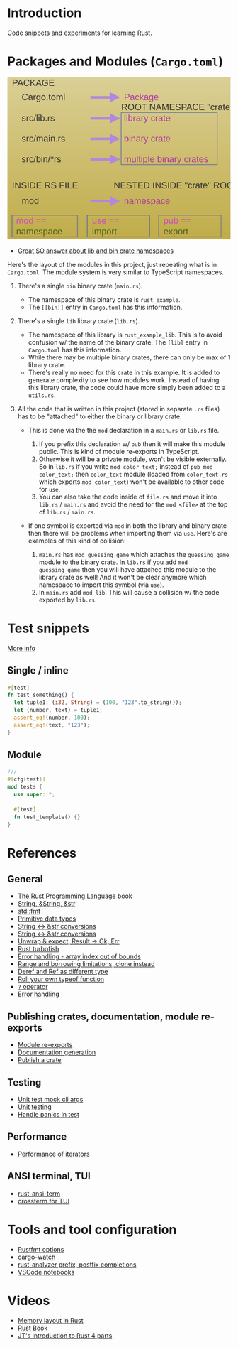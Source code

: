 # Introduction

Code snippets and experiments for learning Rust.

# Packages and Modules (`Cargo.toml`)

![Diagram](./docs/rust-package.svg)

- [Great SO answer about lib and bin crate namespaces](https://stackoverflow.com/a/57767413/2085356)

Here's the layout of the modules in this project, just repeating what is in `Cargo.toml`. The module
system is very similar to TypeScript namespaces.

1. There's a single `bin` binary crate (`main.rs`).

   - The namespace of this binary crate is `rust_example`.
   - The `[[bin]]` entry in `Cargo.toml` has this information.

2. There's a single `lib` library crate (`lib.rs`).

   - The namespace of this library is `rust_example_lib`. This is to avoid confusion w/ the name of
     the binary crate. The `[lib]` entry in `Cargo.toml` has this information.
   - While there may be multiple binary crates, there can only be max of 1 library crate.
   - There's really no need for this crate in this example. It is added to generate complexity to
     see how modules work. Instead of having this library crate, the code could have more simply
     been added to a `utils.rs`.

3. All the code that is written in this project (stored in separate `.rs` files) has to be
   "attached" to either the binary or library crate.

   - This is done via the the `mod` declaration in a `main.rs` or `lib.rs` file.

     1. If you prefix this declaration w/ `pub` then it will make this module public. This is kind
        of module re-exports in TypeScript.
     2. Otherwise it will be a private module, won't be visible externally. So in `lib.rs` if you
        write `mod color_text;` instead of `pub mod color_text;` then `color_text` module (loaded
        from `color_text.rs` which exports `mod color_text`) won't be available to other code for
        `use`.
     3. You can also take the code inside of `file.rs` and move it into `lib.rs` / `main.rs` and
        avoid the need for the `mod <file>` at the top of `lib.rs` / `main.rs`.

   - If one symbol is exported via `mod` in both the library and binary crate then there will be
     problems when importing them via `use`. Here's are examples of this kind of collision:

     1. `main.rs` has `mod guessing_game` which attaches the `guessing_game` module to the binary
        crate. In `lib.rs` if you add `mod guessing_game` then you will have attached this module to
        the library crate as well! And it won't be clear anymore which namespace to import this
        symbol (via `use`).
     2. In `main.rs` add `mod lib`. This will cause a collision w/ the code exported by `lib.rs`.

# Test snippets

[More info](https://doc.rust-lang.org/rust-by-example/testing/unit_testing.html)

## Single / inline

```rust
#[test]
fn test_something() {
  let tuple1: (i32, String) = (100, "123".to_string());
  let (number, text) = tuple1;
  assert_eq!(number, 100);
  assert_eq!(text, "123");
}
```

## Module

```rust
///
#[cfg(test)]
mod tests {
  use super::*;

  #[test]
  fn test_template() {}
}
```

# References

## General

- [The Rust Programming Language book](https://doc.rust-lang.org/book/)
- [String, &String, &str](https://www.ameyalokare.com/rust/2017/10/12/rust-str-vs-String.html)
- [std::fmt](https://doc.rust-lang.org/std/fmt/)
- [Primitive data types](https://learning-rust.github.io/docs/a8.primitive_data_types.html)
- [String <-> &str conversions](https://blog.mgattozzi.dev/how-do-i-str-string/)
- [String <-> &str conversions](https://stackoverflow.com/a/29026565/2085356)
- [Unwrap & expect, Result -> Ok, Err](https://learning-rust.github.io/docs/e4.unwrap_and_expect.html)
- [Rust turbofish](https://techblog.tonsser.com/posts/what-is-rusts-turbofish)
- [Error handling - array index out of bounds](https://users.rust-lang.org/t/array-out-of-bound-error-handling/26939)
- [Range and borrowing limitations, clone instead](https://stackoverflow.com/a/62480671/2085356)
- [Deref and Ref as different type](https://stackoverflow.com/a/41273331/2085356)
- [Roll your own typeof function](https://stackoverflow.com/a/58119924/2085356)
- [`?` operator](https://doc.rust-lang.org/reference/expressions/operator-expr.html#the-question-mark-operator)
- [Error handling](https://stevedonovan.github.io/rust-gentle-intro/6-error-handling.html)

## Publishing crates, documentation, module re-exports

- [Module re-exports](https://doc.rust-lang.org/book/ch14-02-publishing-to-crates-io.html#documentation-comments-as-tests)
- [Documentation generation](https://doc.rust-lang.org/book/ch14-02-publishing-to-crates-io.html#making-useful-documentation-comments)
- [Publish a crate](https://doc.rust-lang.org/book/ch14-02-publishing-to-crates-io.html#setting-up-a-cratesio-account)

## Testing

- [Unit test mock cli args](https://stackoverflow.com/a/54594023/2085356)
- [Unit testing](https://doc.rust-lang.org/rust-by-example/testing/unit_testing.html)
- [Handle panics in test](https://stackoverflow.com/questions/26469715/how-do-i-write-a-rust-unit-test-that-ensures-that-a-panic-has-occurred)

## Performance

- [Performance of iterators](https://doc.rust-lang.org/book/ch13-04-performance.html)

## ANSI terminal, TUI

- [rust-ansi-term](https://github.com/ogham/rust-ansi-term)
- [crossterm for TUI](https://www.jntrnr.com/porting-the-pikachu/)

# Tools and tool configuration

- [Rustfmt options](https://rust-lang.github.io/rustfmt/)
- [cargo-watch](https://crates.io/crates/cargo-watch)
- [rust-analyzer prefix, postfix completions](https://rust-analyzer.github.io/manual.html#user-snippet-completions)
- [VSCode notebooks](https://code.visualstudio.com/blogs/2021/11/08/custom-notebooks)

# Videos

- [Memory layout in Rust](https://youtu.be/rDoqT-a6UFg)
- [Rust Book](https://www.youtube.com/playlist?list=PLai5B987bZ9CoVR-QEIN9foz4QCJ0H2Y8)
- [JT's introduction to Rust 4 parts](https://www.youtube.com/playlist?list=PLP2yfE2-FXdQmXLvrQ5QN64enbF_KCYQW)
